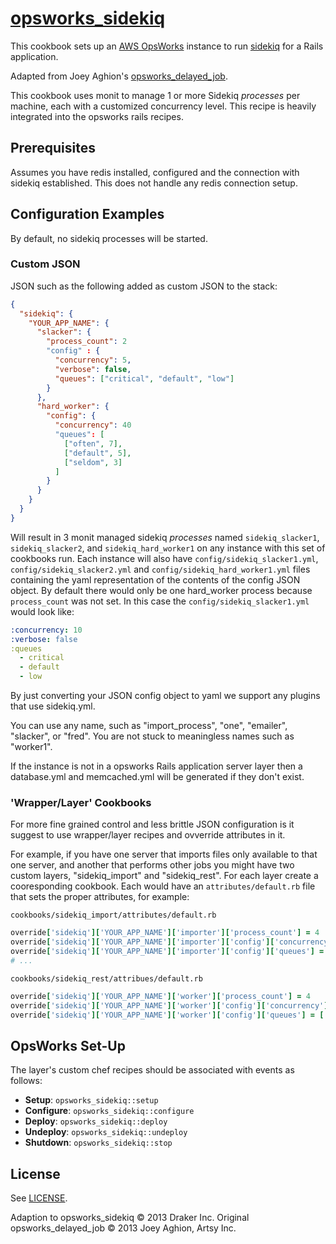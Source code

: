 [opsworks_sidekiq](https://github.com/drakerlabs/opsworks_sidekiq)
====================

This cookbook sets up an [AWS OpsWorks](http://aws.amazon.com/opsworks/) instance to run [sidekiq](http://sidekiq.org/) for a Rails application.

Adapted from Joey Aghion's [opsworks_delayed_job](https://github.com/joeyAghion/opsworks_delayed_job).


This cookbook uses monit to manage 1 or more Sidekiq *processes* per machine, each with a customized concurrency level. This recipe is heavily integrated into the opsworks rails recipes.

Prerequisites
-------------

Assumes you have redis installed, configured and the connection with sidekiq established. This does not handle any redis connection setup.

Configuration Examples
----------------------

By default, no sidekiq processes will be started.

### Custom JSON

JSON such as the following added as custom JSON to the stack:

```json
{
  "sidekiq": {
    "YOUR_APP_NAME": {
      "slacker": {
        "process_count": 2
        "config" : {
          "concurrency": 5,
          "verbose": false,
          "queues": ["critical", "default", "low"]
        }
      },
      "hard_worker": {
        "config": {
          "concurrency": 40
          "queues": [
            ["often", 7],
            ["default", 5],
            ["seldom", 3]
          ]
        }
      }
    }
  }
}
```

Will result in 3 monit managed sidekiq *processes* named `sidekiq_slacker1`, `sidekiq_slacker2`, and `sidekiq_hard_worker1` on any instance with this set of cookbooks run. Each instance will also have `config/sidekiq_slacker1.yml`, `config/sidekiq_slacker2.yml` and `config/sidekiq_hard_worker1.yml` files containing the yaml representation of the contents of the config JSON object. By default there would only be one hard_worker process because `process_count` was not set. In this case the `config/sidekiq_slacker1.yml` would look like:

```yaml
:concurrency: 10
:verbose: false
:queues
  - critical
  - default
  - low
```

By just converting your JSON config object to yaml we support any plugins that use sidekiq.yml.

You can use any name, such as "import_process", "one", "emailer", "slacker", or "fred". You are not stuck to meaningless names such as "worker1".

If the instance is not in a opsworks Rails application server layer then a database.yml and memcached.yml will be generated if they don't exist.

### 'Wrapper/Layer' Cookbooks

For more fine grained control and less brittle JSON configuration is it suggest to use wrapper/layer recipes and ovverride attributes in it.

For example, if you have one server that imports files only available to that one server, and another that performs other jobs you might have two custom layers, "sidekiq_import" and "sidekiq_rest". For each layer create a cooresponding cookbook. Each would have an `attributes/default.rb` file that sets the proper attributes, for example:

`cookbooks/sidekiq_import/attributes/default.rb`

```ruby
override['sidekiq']['YOUR_APP_NAME']['importer']['process_count'] = 4
override['sidekiq']['YOUR_APP_NAME']['importer']['config']['concurrency'] = 20
override['sidekiq']['YOUR_APP_NAME']['importer']['config']['queues'] = ['import_csv', 'import_xml', 'import_json']
# ...

```

`cookbooks/sidekiq_rest/attribues/default.rb`

```ruby
override['sidekiq']['YOUR_APP_NAME']['worker']['process_count'] = 4
override['sidekiq']['YOUR_APP_NAME']['worker']['config']['concurrency'] = 40
override['sidekiq']['YOUR_APP_NAME']['worker']['config']['queues'] = ['cricital', 'default', 'low']
```


OpsWorks Set-Up
---------------

The layer's custom chef recipes should be associated with events as follows:

* **Setup**: `opsworks_sidekiq::setup`
* **Configure**: `opsworks_sidekiq::configure`
* **Deploy**: `opsworks_sidekiq::deploy`
* **Undeploy**: `opsworks_sidekiq::undeploy`
* **Shutdown**: `opsworks_sidekiq::stop`


License
-------

See [LICENSE](LICENSE).

Adaption to opsworks_sidekiq  &copy; 2013 Draker Inc.
Original opsworks_delayed_job &copy; 2013 Joey Aghion, Artsy Inc.

